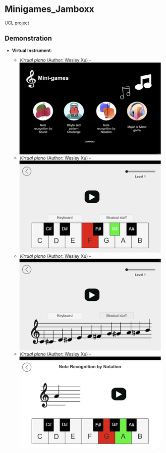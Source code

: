 # Minigames_Jamboxx
UCL project
## **Demonstration**

- **Virtual Instrument**:

  - *Virtual piano* (Author: Wesley Xu)
    -![My Image](images/Screen1.png)
  - *Virtual piano* (Author: Wesley Xu)
    -![My Image](images/Screen2.png)
  - *Virtual piano* (Author: Wesley Xu)
    -![My Image](images/Screen3.png)
  - *Virtual piano* (Author: Wesley Xu)
    -![My Image](images/Screen4.png)
